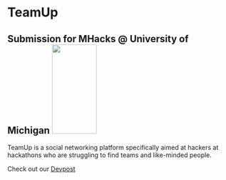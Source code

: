# TeamUp

## Submission for MHacks @ University of Michigan <img src="https://pbs.twimg.com/media/GYf6Y-SWkAAZRwL.jpg" width="100px" height="200px"/>

TeamUp is a social networking platform specifically aimed at hackers at hackathons who are struggling to find teams and like-minded people.

Check out our [Devpost](https://devpost.com/software/teamup-ltzvam)
